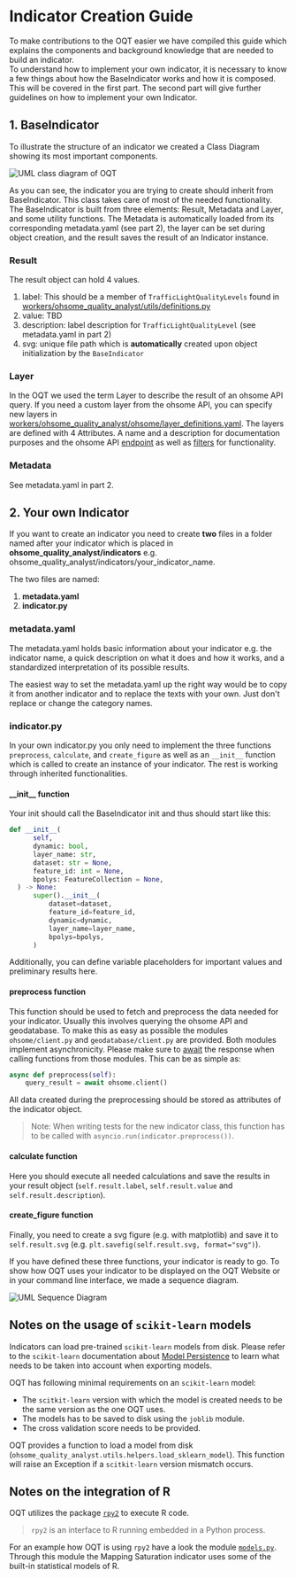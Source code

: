 # Indicator Creation Guide

To make contributions to the OQT easier we have compiled this guide which explains the components and background knowledge that are needed to build an indicator.<br>
To understand how to implement your own indicator, it is necessary to know a few things about how the BaseIndicator works and how it is composed. This will be covered in the first part. The second part will give further guidelines on how to implement your own Indicator.


## 1. BaseIndicator

To illustrate the structure of an indicator we created a Class Diagram showing its most important components. 

![UML class diagram of OQT](./img/UML-Class-Diagram.png)

As you can see, the indicator you are trying to create should inherit from BaseIndicator. This class takes care of most of the needed functionality. The BaseIndicator is built from three elements: Result, Metadata and Layer, and some utility functions. The Metadata is automatically loaded from its corresponding metadata.yaml (see part 2), the layer can be set during object creation, and the result saves the result of an Indicator instance. 


### Result

The result object can hold 4 values. 

1. label: This should be a member of `TrafficLightQualityLevels` found in [workers/ohsome_quality_analyst/utils/definitions.py](/workers/ohsome_quality_analyst/utils/definitions.py)
2. value: TBD
3. description: label description for `TrafficLightQualityLevel` (see metadata.yaml in part 2)
4. svg: unique file path which is **automatically** created upon object initialization by the `BaseIndicator`


### Layer

In the OQT we used the term Layer to describe the result of an ohsome API query. If you need a custom layer from the ohsome API, you can specify new layers in [workers/ohsome_quality_analyst/ohsome/layer_definitions.yaml](/workers/ohsome_quality_analyst/ohsome/layer_definitions.yaml). The layers are defined with 4 Attributes. A name and a description for documentation purposes and the ohsome API [endpoint](https://docs.ohsome.org/ohsome-api/stable/endpoints.html) as well as [filters](https://docs.ohsome.org/ohsome-api/stable/filter.html) for functionality.


### Metadata

See metadata.yaml in part 2.


## 2. Your own Indicator

If you want to create an indicator you need to create **two** files in a folder named after your indicator which is placed in **ohsome_quality_analyst/indicators** e.g. ohsome_quality_analyst/indicators/your_indicator_name.

The two files are named:

1. **metadata.yaml**
2. **indicator.py**


### metadata.yaml

The metadata.yaml holds basic information about your indicator e.g. the indicator name, a quick description on what it does and how it works, and a standardized interpretation of its possible results.

The easiest way to set the metadata.yaml up the right way would be to copy it from another indicator and to replace the texts with your own. Just don't replace or change the category names.


### indicator.py

In your own indicator.py you only need to implement the three functions `preprocess`, `calculate`, and `create_figure` as well as an `__init__` function which is called to create an instance of your indicator. The rest is working through inherited functionalities.


#### \_\_init\_\_ function

Your init should call the BaseIndicator init and thus should start like this:
```python
def __init__(
      self,
      dynamic: bool,
      layer_name: str,
      dataset: str = None,
      feature_id: int = None,
      bpolys: FeatureCollection = None,
  ) -> None:
      super().__init__(
          dataset=dataset,
          feature_id=feature_id,
          dynamic=dynamic,
          layer_name=layer_name,
          bpolys=bpolys,
      )
```

Additionally, you can define variable placeholders for important values and preliminary results here.


#### preprocess function

This function should be used to fetch and preprocess the data needed for your indicator. Usually this involves querying the ohsome API and geodatabase. To make this as easy as possible the modules `ohsome/client.py` and `geodatabase/client.py` are provided. Both modules implement asynchronicity. Please make sure to [await](https://docs.python.org/3/library/asyncio-task.html#awaitables) the response when calling functions from those modules. This can be as simple as:

```python
async def preprocess(self):
    query_result = await ohsome.client()
```

All data created during the preprocessing should be stored as attributes of the indicator object.

> Note: When writing tests for the new indicator class, this function has to be called with `asyncio.run(indicator.preprocess())`.


#### calculate function

Here you should execute all needed calculations and save the results in your result object (`self.result.label`, `self.result.value` and `self.result.description`). 


#### create_figure function

Finally, you need to create a svg figure (e.g. with matplotlib) and save it to `self.result.svg` (e.g. `plt.savefig(self.result.svg, format="svg")`).


If you have defined these three functions, your indicator is ready to go. To show how OQT uses your indicator to be displayed on the OQT Website or in your command line interface, we made a sequence diagram. 

![UML Sequence Diagram](img/UML-Sequence-Diagram.png)


## Notes on the usage of `scikit-learn` models

Indicators can load pre-trained `scikit-learn` models from disk. Please refer to the `scikit-learn` documentation about [Model Persistence](https://scikit-learn.org/stable/modules/model_persistence.html?highlight=export) to learn what needs to be taken into account when exporting models.

OQT has following minimal requirements on an `scikit-learn` model:
- The `scitkit-learn` version with which the model is created needs to be the same version as the one OQT uses.
- The models has to be saved to disk using the `joblib` module.
- The cross validation score needs to be provided.

OQT provides a function to load a model from disk (`ohsome_quality_analyst.utils.helpers.load_sklearn_model`).
This function will raise an Exception if a `scitkit-learn` version mismatch occurs.


## Notes on the integration of R

OQT utilizes the package [`rpy2`](https://rpy2.github.io/) to execute R code.

> `rpy2` is an interface to R running embedded in a Python process.

For an example how OQT is using `rpy2` have a look the module [`models.py`](/workers/ohsome_quality_analyst/indicators/mapping_saturation/models.py).
Through this module the Mapping Saturation indicator uses some of the built-in statistical models of R.
